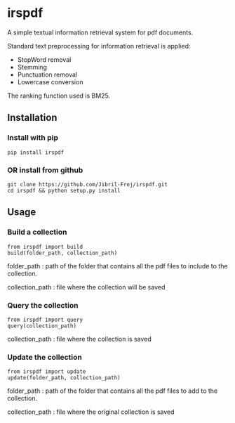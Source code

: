 # irspdf
A simple textual information retrieval system for pdf documents.

Standard text preprocessing for information retrieval is applied:
* StopWord removal
* Stemming 
* Punctuation removal
* Lowercase conversion

The ranking function used is BM25.

## Installation

### Install with pip
```
pip install irspdf
```

### OR install from github
```
git clone https://github.com/Jibril-Frej/irspdf.git
cd irspdf && python setup.py install
```

## Usage

### Build a collection

```
from irspdf import build
build(folder_path, collection_path)
```
folder_path : path of the folder that contains all the pdf files to include to the collection.

collection_path : file where the collection will be saved

### Query the collection

```
from irspdf import query
query(collection_path)
```

collection_path : file where the collection is saved

### Update the collection

```
from irspdf import update
update(folder_path, collection_path)
```

folder_path : path of the folder that contains all the pdf files to add to the collection.

collection_path : file where the original collection is saved
